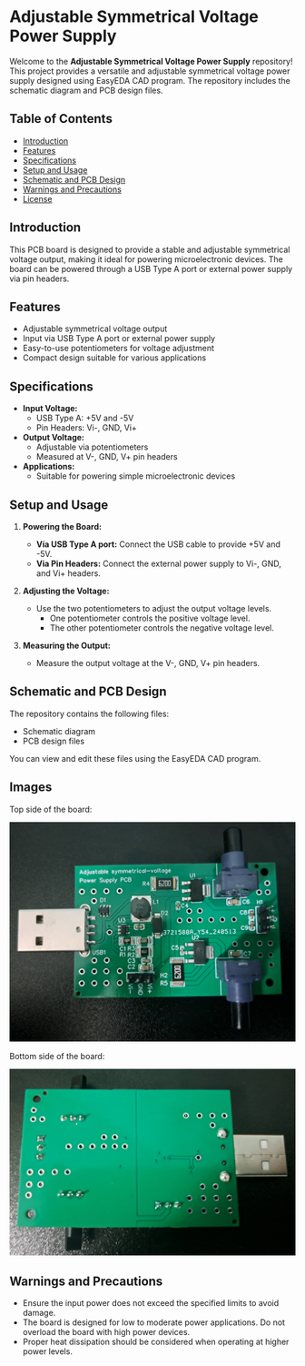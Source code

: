 # Adjustable Symmetrical Voltage Power Supply

Welcome to the **Adjustable Symmetrical Voltage Power Supply** repository! This project provides a versatile and adjustable symmetrical voltage power supply designed using EasyEDA CAD program. The repository includes the schematic diagram and PCB design files.

## Table of Contents

- [Introduction](#introduction)
- [Features](#features)
- [Specifications](#specifications)
- [Setup and Usage](#setup-and-usage)
- [Schematic and PCB Design](#schematic-and-pcb-design)
- [Warnings and Precautions](#warnings-and-precautions)
- [License](#license)

## Introduction

This PCB board is designed to provide a stable and adjustable symmetrical voltage output, making it ideal for powering microelectronic devices. The board can be powered through a USB Type A port or external power supply via pin headers.

## Features

- Adjustable symmetrical voltage output
- Input via USB Type A port or external power supply
- Easy-to-use potentiometers for voltage adjustment
- Compact design suitable for various applications

## Specifications

- **Input Voltage:**
  - USB Type A: +5V and -5V
  - Pin Headers: Vi-, GND, Vi+
- **Output Voltage:**
  - Adjustable via potentiometers
  - Measured at V-, GND, V+ pin headers
- **Applications:**
  - Suitable for powering simple microelectronic devices

## Setup and Usage

1. **Powering the Board:**
   - **Via USB Type A port:** Connect the USB cable to provide +5V and -5V.
   - **Via Pin Headers:** Connect the external power supply to Vi-, GND, and Vi+ headers.

2. **Adjusting the Voltage:**
   - Use the two potentiometers to adjust the output voltage levels.
     - One potentiometer controls the positive voltage level.
     - The other potentiometer controls the negative voltage level.

3. **Measuring the Output:**
   - Measure the output voltage at the V-, GND, V+ pin headers.

## Schematic and PCB Design

The repository contains the following files:
- Schematic diagram
- PCB design files

You can view and edit these files using the EasyEDA CAD program.

## Images

Top side of the board:

![PCB Top Side](top.jpg)

Bottom side of the board:

![PCB Bottom Side](bot.jpg)

## Warnings and Precautions

- Ensure the input power does not exceed the specified limits to avoid damage.
- The board is designed for low to moderate power applications. Do not overload the board with high power devices.
- Proper heat dissipation should be considered when operating at higher power levels.
